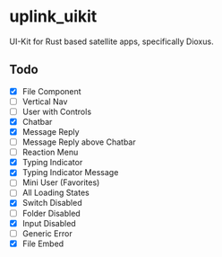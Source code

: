 # uplink_uikit
UI-Kit for Rust based satellite apps, specifically Dioxus.


## Todo

- [x] File Component
- [ ] Vertical Nav
- [ ] User with Controls
- [x] Chatbar
- [x] Message Reply
- [ ] Message Reply above Chatbar
- [ ] Reaction Menu
- [x] Typing Indicator
- [x] Typing Indicator Message
- [ ] Mini User (Favorites)
- [ ] All Loading States
- [x] Switch Disabled
- [ ] Folder Disabled
- [x] Input Disabled
- [ ] Generic Error
- [x] File Embed
